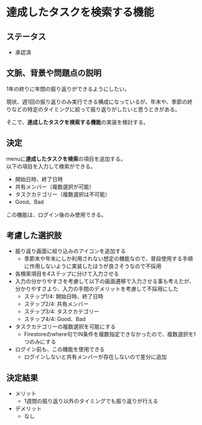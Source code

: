 # 達成したタスクを検索する機能

## ステータス

- 承認済

## 文脈、背景や問題点の説明

1年の終りに年間の振り返りができるようにしたい。

現状、週1回の振り返りのみ実行できる構成になっているが、年末や、季節の終りなどの特定のタイミングに絞って振り返りがしたいと思うときがある。

そこで、**達成したタスクを検索する機能**の実装を検討する。


## 決定

menuに**達成したタスクを検索**の項目を追加する。<br/>
以下の項目を入力して検索ができる。
 - 開始日時、終了日時
 - 共有メンバー（複数選択が可能）
 - タスクカテゴリー（複数選択は不可能）
 - Good、Bad


この機能は、ログイン後のみ使用できる。

## 考慮した選択肢

 - 振り返り画面に絞り込みのアイコンを追加する
   - 季節末や年末にしか利用されない想定の機能なので、普段使用する手順に作用しないように実装したほうが良さそうなので不採用
 -  各検索項目を4ステップに分けて入力させる
   - 入力の分かりやすさを考慮して以下の画面遷移で入力させる事も考えたが、分かりやすさより、入力の手間のデメリットを考慮して不採用にした
     - ステップ1/4: 開始日時、終了日時
     - ステップ2/4: 共有メンバー
     - ステップ3/4: タスクカテゴリー
     - ステップ4/4: Good、Bad
 - タスクカテゴリーの複数選択を可能にする
   - Firestoreのwhere句でIN条件を複数指定できなかったので、複数選択を1つのみにする 
 - ログイン前も、この機能を使用できる
   - ログインしないと共有メンバーが存在しないので差分に追加 

## 決定結果

 - メリット
   - 1週間の振り返り以外のタイミングでも振り返りが行える 
 - デメリット
   - なし 

